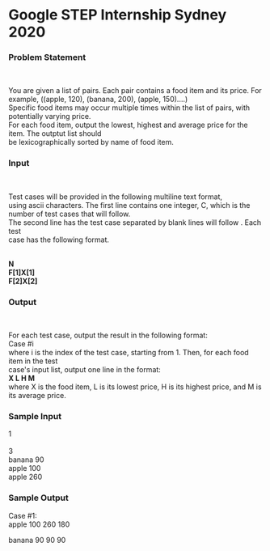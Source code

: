 # Google STEP Internship Sydney 2020<br>
<h3>Problem Statement</h3> <br>
<p>You are given a list of pairs. Each pair contains a food item and its price. For example, ((apple, 120), (banana, 200), (apple, 150)....)<br>
Specific food items may occur multiple times within the list of pairs, with potentially varying price.
<br>
For each food item, output the lowest, highest and average price for the item. The outptut list should <br>
be lexicographically sorted by name of food item.<br>
</p>
<h3>Input</h3>
<br>
<p>Test cases will be provided in the following multiline text format,<br> 
using ascii characters. The first line contains one integer, C, which is the number of test cases that will follow. <br>
The second line has the test case separated by blank lines will follow . Each test<br>
case has the following format.<br>
<br>
</p>
<b>N</b><br>
<b>F[1]X[1]</b><br>
<b>F[2]X[2]</b><br>
<h3>Output</h3>
<br>
<p>For each test case, output the result in the following format:<br>
Case #i<br> 
where i is the index of the test case, starting from 1. Then, for each food item in the test<br> 
case's input list, output one line in the format:<br>
<b>X L H M </b><br>
where X is the food item, L is its lowest price, H is its highest price, and M is its average price.
</p>
<h3>Sample Input </h3>
<p>1<br>
<br>
3<br>
banana 90<br>
apple 100<br>
apple 260<br>
</p>

<h3>Sample Output</h3>
<p>Case #1: <br>
apple 100 260 180 <br>

banana 90 90 90

</p>

